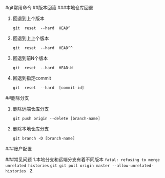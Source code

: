 #git常用命令
##版本回滚
###本地仓库回退
1. 回退到上个版本
    ```git
    git  reset  --hard  HEAD^
    ```
2. 回退到上上个版本
    ```git
    git  reset  --hard  HEAD^^
    ```
2. 回退到前N个版本
    ```git
    git  reset  --hard  HEAD~N
    ```
3. 回退到指定commit
    ```git
    git  reset  --hard  [commit-id]
    ```
##删除分支
1. 删除远端仓库分支
    ```git
    git push origin --delete [branch-name]
    ```
2. 删除本地仓库分支
    ```git
    git branch -D [branch-name]
    ```
###账户配置

###常见问题
1.本地分支和远端分支有着不同版本 `fatal: refusing to merge unrelated histories`
    ```git
    git pull origin master --allow-unrelated-histories
    ```
2. 